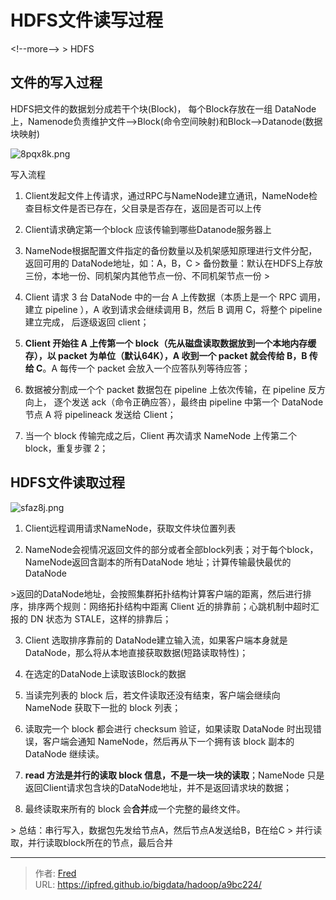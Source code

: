 # HDFS文件读写过程


&lt;!--more--&gt;
&gt; HDFS
## 文件的写入过程

HDFS把文件的数据划分成若干个块(Block)， 每个Block存放在一组 DataNode上，Namenode负责维护文件--&gt;Block(命令空间映射)和Block--&gt;Datanode(数据块映射)

![8pqx8k.png](https://files.catbox.moe/8pqx8k.png)

写入流程

1. Client发起文件上传请求，通过RPC与NameNode建立通讯，NameNode检查目标文件是否已存在，父目录是否存在，返回是否可以上传
2. Client请求确定第一个block 应该传输到哪些Datanode服务器上
3. NameNode根据配置文件指定的备份数量以及机架感知原理进行文件分配，返回可用的 DataNode地址，如：A，B，C
&gt; 备份数量：默认在HDFS上存放三份，本地一份、同机架内其他节点一份、不同机架节点一份
&gt;


4. Client 请求 3 台 DataNode 中的一台 A 上传数据（本质上是一个 RPC 调用，建立 pipeline ），A 收到请求会继续调用 B，然后 B 调用 C，将整个 pipeline 建立完成， 后逐级返回 client；
5. **Client 开始往 A 上传第一个 block（先从磁盘读取数据放到一个本地内存缓存），以 packet 为单位（默认64K），A 收到一个 packet 就会传给 B，B 传给 C**。A 每传一个 packet 会放入一个应答队列等待应答；
6. 数据被分割成一个个 packet 数据包在 pipeline 上依次传输，在 pipeline 反方向上， 逐个发送 ack（命令正确应答），最终由 pipeline 中第一个 DataNode 节点 A 将 pipelineack 发送给 Client；

7. 当一个 block 传输完成之后，Client 再次请求 NameNode 上传第二个 block，重复步骤 2；

## HDFS文件读取过程

![sfaz8j.png](https://files.catbox.moe/sfaz8j.png)

1. Client远程调用请求NameNode，获取文件块位置列表

2. NameNode会视情况返回文件的部分或者全部block列表；对于每个block，NameNode返回含副本的所有DataNode 地址；计算传输最快最优的DataNode

 &gt;返回的DataNode地址，会按照集群拓扑结构计算客户端的距离，然后进行排序，排序两个规则：网络拓扑结构中距离 Client 近的排靠前；心跳机制中超时汇报的 DN 状态为 STALE，这样的排靠后；

3. Client 选取排序靠前的 DataNode建立输入流，如果客户端本身就是DataNode，那么将从本地直接获取数据(短路读取特性)；

4. 在选定的DataNode上读取该Block的数据

5. 当读完列表的 block 后，若文件读取还没有结束，客户端会继续向NameNode 获取下一批的 block 列表；

6. 读取完一个 block 都会进行 checksum 验证，如果读取 DataNode 时出现错误，客户端会通知 NameNode，然后再从下一个拥有该 block 副本的DataNode 继续读。

7. **read 方法是并行的读取 block 信息，不是一块一块的读取**；NameNode 只是返回Client请求包含块的DataNode地址，并不是返回请求块的数据；

8. 最终读取来所有的 block 会**合并**成一个完整的最终文件。

&gt; 总结：串行写入，数据包先发给节点A，然后节点A发送给B，B在给C
&gt; 并行读取，并行读取block所在的节点，最后合并



---

> 作者: [Fred](https://github.com/ipfred)  
> URL: https://ipfred.github.io/bigdata/hadoop/a9bc224/  

